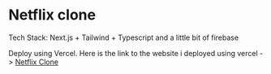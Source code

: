 # Netflix clone
Tech Stack: Next.js + Tailwind + Typescript and a little bit of firebase

Deploy using Vercel. Here is the link to the website i deployed using vercel -> [Netflix Clone](https://netflix-clone-next-typescript-tailwind.vercel.app)
